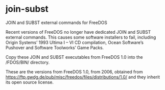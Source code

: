 # join-subst
JOIN and SUBST external commands for FreeDOS

Recent versions of FreeDOS no longer have dedicated JOIN and SUBST external commands. This causes some software installers to fail, including Origin Systems’ 1993 Ultima I – VI CD compilation, Ocean Software’s Pushover and Software Toolworks’ Game Packs.

Copy these JOIN and SUBST executables from FreeDOS 1.0 into the /FDOS/BIN/ directory.

These are the versions from FreeDOS 1.0, from 2006, obtained from https://ftp.gwdg.de/pub/misc/freedos/files/distributions/1.0/ and they inherit its open source license.


